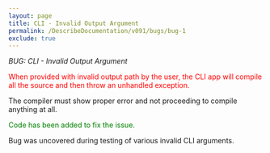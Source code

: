 ```yaml
---
layout: page
title: CLI - Invalid Output Argument
permalink: /DescribeDocumentation/v091/bugs/bug-1
exclude: true
---
```

_BUG: CLI - Invalid Output Argument_

<span style="color:red">When provided with invalid output path by the user, the CLI app will compile all the source and then throw an unhandled exception.</span>

The compiler must show proper error and not proceeding to compile anything at all. 

<span style="color:green">Code has been added to fix the issue.</span>

Bug was uncovered during testing of various invalid CLI arguments.
